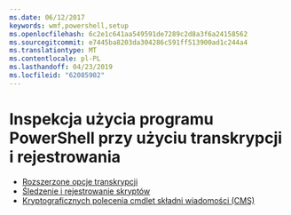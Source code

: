 ```yaml
---
ms.date: 06/12/2017
keywords: wmf,powershell,setup
ms.openlocfilehash: 6c2e1c641aa549591de7289c2d8a3f6a24158562
ms.sourcegitcommit: e7445ba8203da304286c591ff513900ad1c244a4
ms.translationtype: MT
ms.contentlocale: pl-PL
ms.lasthandoff: 04/23/2019
ms.locfileid: "62085902"
---
```

# <a name="audit-powershell-usage-using-transcription-and-logging"></a>Inspekcja użycia programu PowerShell przy użyciu transkrypcji i rejestrowania

- [Rozszerzone opcje transkrypcji](audit_transcript.md)
- [Śledzenie i rejestrowanie skryptów](audit_script.md)
- [Kryptograficznych polecenia cmdlet składni wiadomości (CMS)](audit_cms.md)
